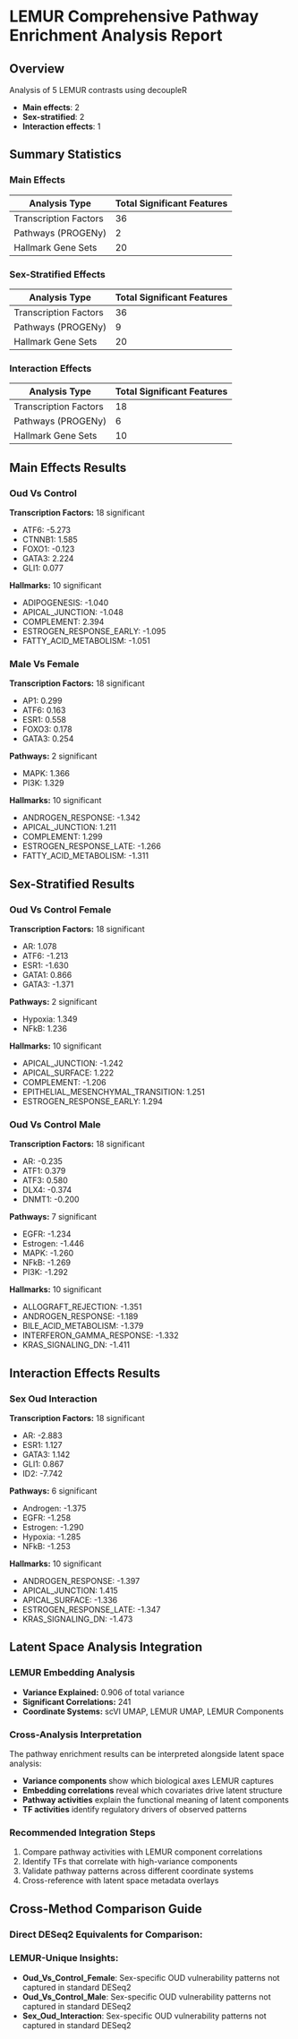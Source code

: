 # LEMUR Comprehensive Pathway Enrichment Analysis Report

## Overview
Analysis of 5 LEMUR contrasts using decoupleR
- **Main effects**: 2
- **Sex-stratified**: 2
- **Interaction effects**: 1

## Summary Statistics

### Main Effects
| Analysis Type | Total Significant Features |
|---|---|
| Transcription Factors | 36 |
| Pathways (PROGENy) | 2 |
| Hallmark Gene Sets | 20 |

### Sex-Stratified Effects
| Analysis Type | Total Significant Features |
|---|---|
| Transcription Factors | 36 |
| Pathways (PROGENy) | 9 |
| Hallmark Gene Sets | 20 |

### Interaction Effects
| Analysis Type | Total Significant Features |
|---|---|
| Transcription Factors | 18 |
| Pathways (PROGENy) | 6 |
| Hallmark Gene Sets | 10 |

## Main Effects Results

### Oud Vs Control

**Transcription Factors:** 18 significant

- ATF6: -5.273
- CTNNB1: 1.585
- FOXO1: -0.123
- GATA3: 2.224
- GLI1: 0.077

**Hallmarks:** 10 significant

- ADIPOGENESIS: -1.040
- APICAL_JUNCTION: -1.048
- COMPLEMENT: 2.394
- ESTROGEN_RESPONSE_EARLY: -1.095
- FATTY_ACID_METABOLISM: -1.051

### Male Vs Female

**Transcription Factors:** 18 significant

- AP1: 0.299
- ATF6: 0.163
- ESR1: 0.558
- FOXO3: 0.178
- GATA3: 0.254

**Pathways:** 2 significant

- MAPK: 1.366
- PI3K: 1.329

**Hallmarks:** 10 significant

- ANDROGEN_RESPONSE: -1.342
- APICAL_JUNCTION: 1.211
- COMPLEMENT: 1.299
- ESTROGEN_RESPONSE_LATE: -1.266
- FATTY_ACID_METABOLISM: -1.311


## Sex-Stratified Results

### Oud Vs Control Female

**Transcription Factors:** 18 significant

- AR: 1.078
- ATF6: -1.213
- ESR1: -1.630
- GATA1: 0.866
- GATA3: -1.371

**Pathways:** 2 significant

- Hypoxia: 1.349
- NFkB: 1.236

**Hallmarks:** 10 significant

- APICAL_JUNCTION: -1.242
- APICAL_SURFACE: 1.222
- COMPLEMENT: -1.206
- EPITHELIAL_MESENCHYMAL_TRANSITION: 1.251
- ESTROGEN_RESPONSE_EARLY: 1.294

### Oud Vs Control Male

**Transcription Factors:** 18 significant

- AR: -0.235
- ATF1: 0.379
- ATF3: 0.580
- DLX4: -0.374
- DNMT1: -0.200

**Pathways:** 7 significant

- EGFR: -1.234
- Estrogen: -1.446
- MAPK: -1.260
- NFkB: -1.269
- PI3K: -1.292

**Hallmarks:** 10 significant

- ALLOGRAFT_REJECTION: -1.351
- ANDROGEN_RESPONSE: -1.189
- BILE_ACID_METABOLISM: -1.379
- INTERFERON_GAMMA_RESPONSE: -1.332
- KRAS_SIGNALING_DN: -1.411


## Interaction Effects Results

### Sex Oud Interaction

**Transcription Factors:** 18 significant

- AR: -2.883
- ESR1: 1.127
- GATA3: 1.142
- GLI1: 0.867
- ID2: -7.742

**Pathways:** 6 significant

- Androgen: -1.375
- EGFR: -1.258
- Estrogen: -1.290
- Hypoxia: -1.285
- NFkB: -1.253

**Hallmarks:** 10 significant

- ANDROGEN_RESPONSE: -1.397
- APICAL_JUNCTION: 1.415
- APICAL_SURFACE: -1.336
- ESTROGEN_RESPONSE_LATE: -1.347
- KRAS_SIGNALING_DN: -1.473


## Latent Space Analysis Integration

### LEMUR Embedding Analysis
- **Variance Explained:** 0.906 of total variance
- **Significant Correlations:** 241
- **Coordinate Systems:** scVI UMAP, LEMUR UMAP, LEMUR Components

### Cross-Analysis Interpretation
The pathway enrichment results can be interpreted alongside latent space analysis:
- **Variance components** show which biological axes LEMUR captures
- **Embedding correlations** reveal which covariates drive latent structure
- **Pathway activities** explain the functional meaning of latent components
- **TF activities** identify regulatory drivers of observed patterns

### Recommended Integration Steps
1. Compare pathway activities with LEMUR component correlations
2. Identify TFs that correlate with high-variance components
3. Validate pathway patterns across different coordinate systems
4. Cross-reference with latent space metadata overlays


## Cross-Method Comparison Guide

### Direct DESeq2 Equivalents for Comparison:

### LEMUR-Unique Insights:
- **Oud_Vs_Control_Female**: Sex-specific OUD vulnerability patterns not captured in standard DESeq2
- **Oud_Vs_Control_Male**: Sex-specific OUD vulnerability patterns not captured in standard DESeq2
- **Sex_Oud_Interaction**: Sex-specific OUD vulnerability patterns not captured in standard DESeq2

